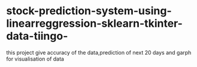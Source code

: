 # stock-prediction-system-using-linearreggression-sklearn-tkinter-data-tiingo-
this project give accuracy of the data,prediction of next 20 days and garph for visualisation of data 
